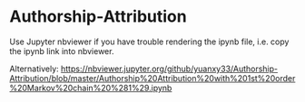 # Authorship-Attribution

Use Jupyter nbviewer if you have trouble rendering the ipynb file, i.e. copy the ipynb link into nbviewer.

Alternatively:
https://nbviewer.jupyter.org/github/yuanxy33/Authorship-Attribution/blob/master/Authorship%20Attribution%20with%201st%20order%20Markov%20chain%20%281%29.ipynb
